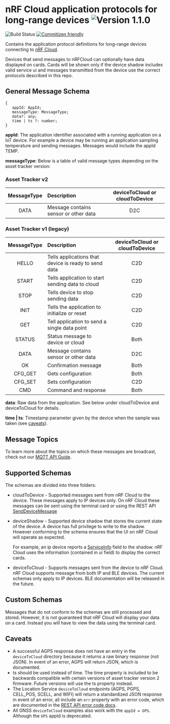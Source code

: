 # nRF Cloud application protocols for long-range devices ![Version 1.1.0](https://img.shields.io/badge/version-1.1.0-brightgreen.svg)

![Build Status](https://codebuild.us-east-1.amazonaws.com/badges?uuid=eyJlbmNyeXB0ZWREYXRhIjoiaFNvdXU1SWlMRGFCR3Q5U2tKWnptL3E2SU1VUnNsQ2d5djBBUUpmRXV4cGtjdnJKSXcyVzBtQThpZjIyczVxQkVsUnpYcUJkSUE1NHg2b1l6N0VrWFBvPSIsIml2UGFyYW1ldGVyU3BlYyI6InQvalE2ZWJtVmRIZWMxU2giLCJtYXRlcmlhbFNldFNlcmlhbCI6MX0%3D&branch=v1) [![Commitizen friendly](https://img.shields.io/badge/commitizen-friendly-brightgreen.svg)](http://commitizen.github.io/cz-cli/)

Contains the application protocol definitions for long-range devices
connecting to [nRF Cloud](https://nrfcloud.com/). 

Devices that send messages to nRFCloud can optionally have data displayed on cards. Cards will be shown only if the device shadow includes valid service ui and messages transmitted from the device use the correct protocols described in this repo.
## General Message Schema

```
{
   appId: AppId;
   messageType: MessageType;
   data?: any;
   time | ts ?: number;
}
```

**appId**: The application identifier associated with a running application on a IoT device. For example a device may be running an application sampling temperature and sending messages. Messages would include the appId TEMP.

**messageType**: Below is a table of valid message types depending on the asset tracker version:

### Asset Tracker v2
| MessageType      | Description | deviceToCloud or cloudToDevice |
| :-----------:      | :----------- | :-----------:                    |
| DATA  | Message contains sensor or other data	                  | D2C |

### Asset Tracker v1 (legacy)

| MessageType      | Description | deviceToCloud or cloudToDevice |
| :-----------:      | :----------- | :-----------:                    |
| HELLO | Tells applications that device is ready to send data	  | C2D |
| START | Tells application to start sending data to cloud	      | C2D |
| STOP  | Tells device to stop sending data	                      | C2D |
| INIT  | Tells the application to initialize or reset	          | C2D |
| GET | Tell application to send a single data point	          | C2D |
| STATUS  | Status message to device or cloud                     | Both|
| DATA  | Message contains sensor or other data	                  | D2C |
| OK  | Confirmation message	                                  | Both|
| CFG_GET  | Gets configuration	                                  | Both|
| CFG_SET  | Sets configuration	                                  | C2D |
| CMD  | Command and response	                                  | Both|

**data**: Raw data from the application. See below under cloudToDevice and deviceToCloud for details. 

**time | ts**: Timestamp parameter given by the device when the sample was taken (see [caveats](#caveats)).  
## Message Topics
To learn more about the topics on which these messages are broadcast, check out our [MQTT API Guide](https://docs.nrfcloud.com/Reference/Interacting/MQTT#message-and-location-services-topics).

## Supported Schemas

The schemas are divided into three folders:

* cloudToDevice - Supported messages sent from nRF Cloud to the device. These messages apply to IP devices only. On nRF Cloud these messages can be sent using the terminal card or using the REST API [SendDeviceMessage](https://api.nrfcloud.com/v1#operation/SendDeviceMessage)

* deviceShadow - Supported device shadow that stores the current state of the device. A device has full privilege to write to the shadow. However conforming to the schema ensures that the UI on nRF Cloud will operate as expected. 

    For example, an ip device reports a [ServiceInfo](https://github.com/nRFCloud/application-protocols/blob/v1/schemas/deviceShadow/ipShadow/ipShadow.json#L281-L305) field to the shadow. nRF Cloud uses the information (contained in ui field) to display the correct cards.

* deviceToCloud - Supports messages sent from the device to nRF Cloud. nRF Cloud supports message from both IP and BLE devices. The current schemas only apply to IP devices. BLE documentation will be released in the future.       



## Custom Schemas

Messages that do not conform to the schemas are still processed and stored. However, it is not guaranteed that nRF Cloud will display your data on a card. Instead you will have to view the data using the terminal card.
 

## Caveats
- A successful AGPS response does not have an entry in the `deviceToCloud` directory because it returns a raw binary response (not JSON). In event of an error, AGPS will return JSON, which is documented.
- ts should be used instead of time. The time property is included to be backwards compatible with certain versions of asset tracker version 2 firmware. Future versions will use the ts property instead.
- The Location Service `deviceToCloud` endpoints (AGPS, PGPS, CELL_POS, SCELL, and WIFI) will return a standardized JSON response in event of an error, all include an `err` property with an error code, which are documented in the [REST API error code docs](https://api.nrfcloud.com/v1#section/Error-Codes).
- All GNSS `deviceToCloud` examples also work with the `appId = GPS`. Although the `GPS` appId is deprecated. 